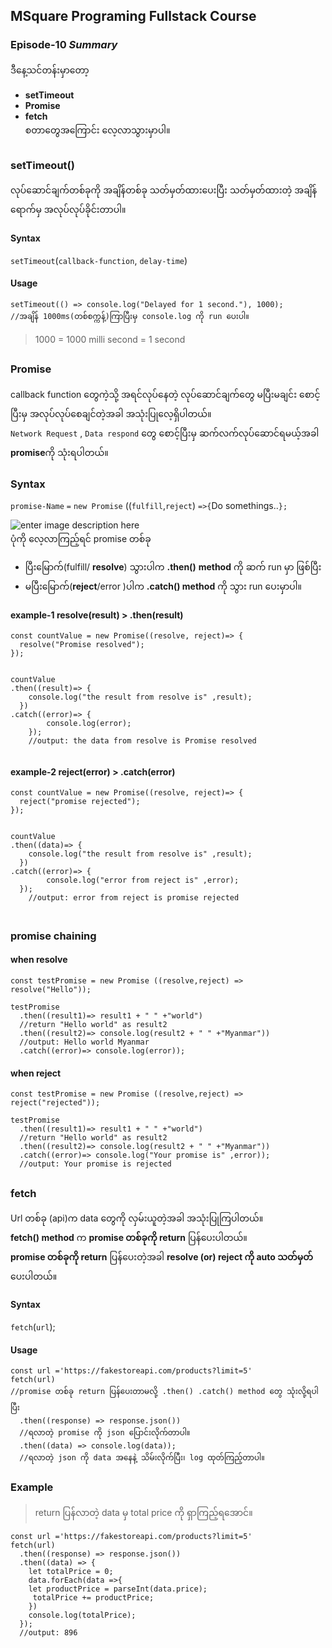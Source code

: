﻿## MSquare Programing Fullstack Course
### Episode-10 *Summary*

ဒီနေ့သင်တန်းမှာတော့ 

 - **setTimeout** 
 - **Promise**
 - **fetch**
 <br>စတာတွေအကြောင်း လေ့လာသွားမှာပါ။
 ##
 ### setTimeout()
 လုပ်ဆောင်ချက်တစ်ခုကို အချိန်တစ်ခု သတ်မှတ်ထားပေးပြီး သတ်မှတ်ထားတဲ့ အချိန်ရောက်မှ အလုပ်လုပ်ခိုင်းတာပါ။
 #### Syntax

`setTimeout`(`callback-function`, `delay-time`)
#### Usage

    setTimeout(() => console.log("Delayed for 1 second."), 1000);
    //အချိန် 1000ms(တစ်စက္ကန့်)ကြာပြီးမှ console.log ကို run ပေးပါ။
  > 1000 = 1000 milli second = 1 second   
  ##
  ### Promise
  callback function  တွေကဲ့သို့ အရင်လုပ်နေတဲ့ လုပ်ဆောင်ချက်တွေ မပြီးမချင်း စောင့်ပြီးမှ အလုပ်လုပ်စေချင်တဲ့အခါ အသုံးပြုလေ့ရှိပါတယ်။<br>
  `Network Request` , `Data respond`  တွေ စောင့်ပြီးမှ ဆက်လက်လုပ်ဆောင်ရမယ့်အခါ **promise**ကို သုံးရပါတယ်။
  <br>
  ### Syntax
  `promise-Name` `=` `new Promise` ((`fulfill`,`reject`) `=>{`Do somethings..`};`
  
  
 ![enter image description here](https://cdn.programiz.com/sites/tutorial2program/files/javascript-promise.png)
 <br>
 ပုံကို လေ့လာကြည့်ရင် promise တစ်ခု
 - ပြီးမြောက်(fulfill/ **resolve**) သွားပါက **.then()** **method** ကို ဆက် run မှာ ဖြစ်ပြီး
 - မပြီးမြောက်(**reject**/error )ပါက **.catch() method** ကို သွား run ပေးမှာပါ။


 
 #### example-1   resolve(**result**) > .then(**result**) 
 
```
const countValue = new Promise((resolve, reject)=> {
  resolve("Promise resolved");
});


countValue
.then((result)=> {
    console.log("the result from resolve is" ,result);
  })
.catch((error)=> {
        console.log(error);
    });
    //output: the data from resolve is Promise resolved
    
```

 #### example-2  reject(**error**) > .catch(**error**) 
 
```
const countValue = new Promise((resolve, reject)=> {
  reject("promise rejected");
});


countValue
.then((data)=> {
    console.log("the result from resolve is" ,result);
  })
.catch((error)=> {
        console.log("error from reject is" ,error);
  });
    //output: error from reject is promise rejected
    
```
## 
### promise chaining 
####  when resolve

    const testPromise = new Promise ((resolve,reject) => resolve("Hello"));
    
    testPromise
      .then((result1)=> result1 + " " +"world")
      //return "Hello world" as result2
      .then((result2)=> console.log(result2 + " " +"Myanmar"))
      //output: Hello world Myanmar
      .catch((error)=> console.log(error));

####  when reject

    const testPromise = new Promise ((resolve,reject) => reject("rejected"));
    
    testPromise
      .then((result1)=> result1 + " " +"world")
      //return "Hello world" as result2
      .then((result2)=> console.log(result2 + " " +"Myanmar"))
      .catch((error)=> console.log("Your promise is" ,error));
      //output: Your promise is rejected


## 
### fetch
Url တစ်ခု (api)က data တွေကို လှမ်းယူတဲ့အခါ အသုံးပြုကြပါတယ်။ <br>
**fetch() method** က **promise တစ်ခုကို return** ပြန်ပေးပါတယ်။<br>
**promise တစ်ခုကို return** ပြန်ပေးတဲ့အခါ **resolve (or) reject ကို auto သတ်မှတ်**ပေးပါတယ်။

#### Syntax
`fetch`(`url`);

#### Usage
```
const url ='https://fakestoreapi.com/products?limit=5'
fetch(url)
//promise တစ်ခု return ပြန်ပေးတာမလို့ .then() .catch() method တွေ သုံးလို့ရပါပြီး
  .then((response) => response.json())
  //ရလာတဲ့ promise ကို json ပြောင်းလိုက်တာပါ။
  .then((data) => console.log(data));
  //ရလာတဲ့ json ကို data အနေနဲ့ သိမ်းလိုက်ပြီး၊ log ထုတ်ကြည့်တာပါ။
```
### Example 
> return ပြန်လာတဲ့ data မှ total price ကို ရှာကြည့်ရအောင်။
```
const url ='https://fakestoreapi.com/products?limit=5'
fetch(url)
  .then((response) => response.json())
  .then((data) => {
    let totalPrice = 0;
    data.forEach(data =>{
    let productPrice = parseInt(data.price);
     totalPrice += productPrice;
    })
    console.log(totalPrice);
  });
  //output: 896
```

   
  



                                                
                                                


                                                           
  
  
    
    


 


